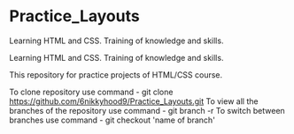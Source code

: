# Practice_Layouts
Learning HTML and CSS. Training of knowledge and skills.


Learning HTML and CSS. Training of knowledge and skills.

This repository for practice projects of HTML/CSS course.

To clone repository use command - git clone https://github.com/6nikkyhood9/Practice_Layouts.git
To view all the branches of the repository use command - git branch -r
To switch between branches use command - git checkout 'name of branch'
